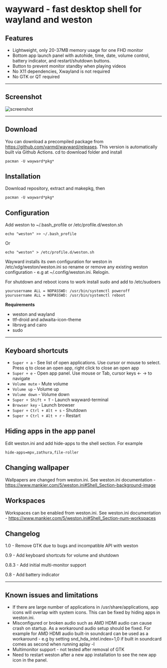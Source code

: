 # wayward - fast desktop shell for wayland and weston

## Features

* Lightweight, only 20-37MB memory usage for one FHD monitor
* Bottom app launch panel with autohide, time, date, volume control, battery indicator, and restart/shutdown buttons.
* Button to prevent monitor standby when playing videos
* No X11 dependencies, Xwayland is not required
* No GTK or QT required

----
## Screenshot

![screenshot](https://raw.githubusercontent.com/varmd/wayward/master/screenshot.png "Screenshot")

----
## Download

You can download a precompiled package from https://github.com/varmd/wayward/releases. This version is automatically built via Github Actions. cd to download folder and install

    pacman -U wayward*pkg*

## Installation

Download repository, extract and makepkg, then

    pacman -U wayward*pkg*

## Configuration

Add weston to ~/.bash_profile or /etc/profile.d/weston.sh

    echo "weston" >> ~/.bash_profile

Or

    echo "weston" > /etc/profile.d/weston.sh

Wayward installs its own configuration for weston in /etc/xdg/weston/weston.ini so rename or remove any existing weston configuration - e.g at ~/.config/weston.ini.  Relogin.

For shutdown and reboot icons to work install sudo and add to /etc/sudoers

    yourusername ALL = NOPASSWD: /usr/bin/systemctl poweroff
    yourusername ALL = NOPASSWD: /usr/bin/systemctl reboot

**Requirements**

* weston and wayland
* ttf-droid and adwaita-icon-theme
* librsvg and cairo
* sudo

----
## Keyboard shortcuts

* `Super + a` - See list of open applications. Use cursor or mouse to select. Press q to close an open app, right click to close an open app
* `Super + e` - Open app panel. Use mouse or Tab, cursor keys <- -> to navigate
* `Volume mute` - Mute volume
* `Volume up` - Volume up
* `Volume down` - Volume down
* `Super + Shift + T` - Launch wayward-terminal
* `Browser key` - Launch browser
* `Super + Ctrl + Alt + s` - Shutdown
* `Super + Ctrl + Alt + r` - Restart

## Hiding apps in the app panel

Edit weston.ini and add hide-apps to the shell section. For example

    hide-apps=mpv,zathura,file-roller


## Changing wallpaper

Wallpapers are changed from weston.ini. See weston.ini documentation - https://www.mankier.com/5/weston.ini#Shell_Section-background-image

## Workspaces

Workspaces can be enabled from weston.ini. See weston.ini documentation - https://www.mankier.com/5/weston.ini#Shell_Section-num-workspaces

## Changelog

1.0   - Remove GTK due to bugs and incompatible API with weston

0.9   - Add keyboard shortcuts for volume and shutdown

0.8.3 - Add initial multi-monitor support

0.8   - Add battery indicator

----
## Known issues and limitations

* If there are large number of applications in /usr/share/applications, app icons will overlap with system icons. This can be fixed by hiding apps in weston.ini.
* Misconfigured or broken audio such as AMD HDMI audio can cause crash on startup. As a workaround audio setup should be fixed. For example for AMD HDMI audio built-in soundcard can be used as a workaround - e.g by setting snd_hda_intel.index=1,0 if built in soundcard comes as second when running aplay -l
* Multimonitor support - not tested after removal of GTK
* Need to restart weston after a new app installation to see the new app icon in the panel.




